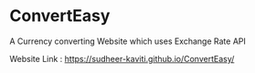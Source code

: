 # ConvertEasy
A Currency converting Website which uses Exchange Rate API

Website Link : https://sudheer-kaviti.github.io/ConvertEasy/
